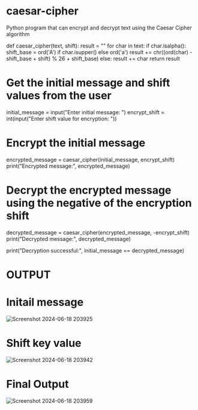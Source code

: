 # caesar-cipher
Python program that can encrypt and decrypt text using the Caesar Cipher algorithm

def caesar_cipher(text, shift):
    result = ""
    for char in text:
        if char.isalpha():
            shift_base = ord('A') if char.isupper() else ord('a')
            result += chr((ord(char) - shift_base + shift) % 26 + shift_base)
        else:
            result += char
    return result

# Get the initial message and shift values from the user
initial_message = input("Enter initial message: ")
encrypt_shift = int(input("Enter shift value for encryption: "))

# Encrypt the initial message
encrypted_message = caesar_cipher(initial_message, encrypt_shift)
print("Encrypted message:", encrypted_message)

# Decrypt the encrypted message using the negative of the encryption shift
decrypted_message = caesar_cipher(encrypted_message, -encrypt_shift)
print("Decrypted message:", decrypted_message)

print("Decryption successful:", initial_message == decrypted_message)

# OUTPUT
# Initail message
![Screenshot 2024-06-18 203925](https://github.com/Ajay0072005/caesar-cipher/assets/173068768/2f5440f8-2fdd-4fc9-ac90-0de8b78ee5ab)

# Shift key value
![Screenshot 2024-06-18 203942](https://github.com/Ajay0072005/caesar-cipher/assets/173068768/82121172-0ce0-49d1-a451-9b570c6f8024)

# Final Output
![Screenshot 2024-06-18 203959](https://github.com/Ajay0072005/caesar-cipher/assets/173068768/1c2d4412-8754-430d-805e-e2adc78dae8b)



